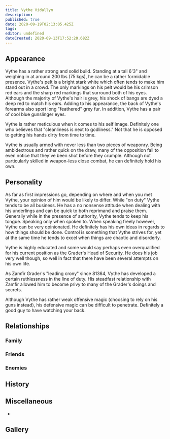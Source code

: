 ```yaml
---
title: Vythe Vidallyn
description: 
published: true
date: 2020-09-19T02:13:05.425Z
tags: 
editor: undefined
dateCreated: 2020-09-13T17:52:20.682Z
---
```


Appearance
----------

Vythe has a rather strong and solid build. Standing at a tall 6'3" and weighing in at around 200 lbs (75 kgs), he can be a rather formidable presence. Vythe's pelt is a bright stark white which often tends to make him stand out in a crowd. The only markings on his pelt would be his crimson red ears and the sharp red markings that surround both of his eyes. Although the majority of Vythe's hair is grey, his shock of bangs are dyed a deep red to match his ears. Adding to his appearance, the back of Vythe's forearms also sport long "feathered" grey fur. In addition, Vythe has a pair of cool blue gunslinger eyes.

Vythe is rather meticulous when it comes to his self image. Definitely one who believes that "cleanliness is next to godliness." Not that he is opposed to getting his hands dirty from time to time.

Vythe is usually armed with never less than two pieces of weaponry. Being ambidextrous and rather quick on the draw, many of the opposition fail to even notice that they've been shot before they crumple. Although not particularly skilled in weapon-less close combat, he can definitely hold his own.

Personality
-----------

As far as first impressions go, depending on where and when you met Vythe, your opinion of him would be likely to differ. While "on duty" Vythe tends to be all business. He has a no nonsense attitude when dealing with his underlings and can be quick to both reprimand and praise them. Generally while in the presence of authority, Vythe tends to keep his tongue. Speaking only when spoken to. When speaking freely however, Vythe can be very opinionated. He definitely has his own ideas in regards to how things should be done. Control is something that Vythe strives for, yet at the same time he tends to excel when things are chaotic and disorderly.

Vythe is highly educated and some would say perhaps even overqualified for his current position as the Grader's Head of Security. He does his job very well though, so well in fact that there have been several attempts on his own life.

As Zamfir Grader's "leading crony" since 81364, Vythe has developed a certain ruthlessness in the line of duty. His steadfast relationship with Zamfir allowed him to become privy to many of the Grader's doings and secrets.

Although Vythe has rather weak offensive magic (choosing to rely on his guns instead), his defensive magic can be difficult to penetrate. Definitely a good guy to have watching your back.

Relationships
-------------

### Family

### Friends

### Enemies

History
-------

Miscellaneous
-------------

-

Gallery
-------